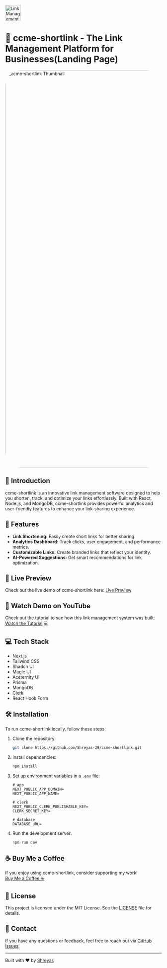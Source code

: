 <img src="https://github.com/user-attachments/assets/e1e0fe16-21f4-44c8-a22d-39b4494433a1" alt="Link Management Logo" width="50" height="50">

# 🔗 ccme-shortlink - The Link Management Platform for Businesses(Landing Page)

<!-- <img src="https://github.com/user-attachments/assets/deab03fd-4234-44c3-a6ad-484c4a1a02a1" alt="ccme-shortlink Thubmnail"> -->
<img src="https://github.com/user-attachments/assets/ee867e8e-7871-4289-bd56-3eef40adb9b2" alt="ccme-shortlink Thumbnail" style="border-radius: 50px;" width="1280">


## 🌟 Introduction
ccme-shortlink is an innovative link management software designed to help you shorten, track, and optimize your links effortlessly. Built with React, Node.js, and MongoDB, ccme-shortlink provides powerful analytics and user-friendly features to enhance your link-sharing experience.

## 🚀 Features

- **Link Shortening:** Easily create short links for better sharing.
- **Analytics Dashboard:** Track clicks, user engagement, and performance metrics.
- **Customizable Links:** Create branded links that reflect your identity.
- **AI-Powered Suggestions:** Get smart recommendations for link optimization.

## 🔗 Live Preview

Check out the live demo of ccme-shortlink here: [Live Preview](http://ccme-shortlink-demo.vercel.app)

## 🎥 Watch Demo on YouTube

Check out the tutorial to see how this link management system was built: [Watch the Tutorial](https://youtu.be/3_sZPAfVR_U) 💻 

## 💻 Tech Stack

* Next.js
* Tailwind CSS
* Shadcn UI
* Magic UI
* Aceternity UI
* Prisma
* MongoDB
* Clerk
* React Hook Form

## 🛠️ Installation
To run ccme-shortlink locally, follow these steps:

1. Clone the repository:
    ```bash
    git clone https://github.com/Shreyas-29/ccme-shortlink.git
    ```
2. Install dependencies:
    ```bash
    npm install
    ```
3. Set up environment variables in a `.env` file:
    ```
   # app
    NEXT_PUBLIC_APP_DOMAIN=
    NEXT_PUBLIC_APP_NAME=

    # clerk
    NEXT_PUBLIC_CLERK_PUBLISHABLE_KEY=
    CLERK_SECRET_KEY=

    # database
    DATABASE_URL=
    ```

4. Run the development server:
    ```bash
    npm run dev
    ```

## ☕ Buy Me a Coffee
If you enjoy using ccme-shortlink, consider supporting my work!  
[Buy Me a Coffee ☕](https://buymeacoffee.com/shreyas29)

## 📜 License
This project is licensed under the MIT License. See the [LICENSE](LICENSE) file for details.

## 💬 Contact
If you have any questions or feedback, feel free to reach out via [GitHub Issues](https://github.com/Shreyas-29/ccme-shortlink/issues).

---

Built with ❤️ by [Shreyas](https://shreyas-sihasane.vercel.app/)
